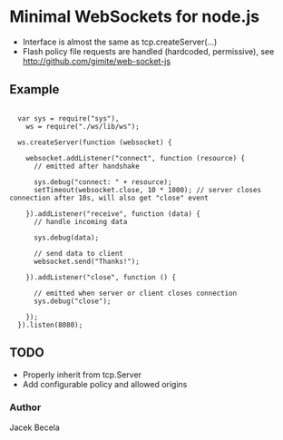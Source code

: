 # Minimal WebSockets for node.js

* Interface is almost the same as tcp.createServer(...)
* Flash policy file requests are handled (hardcoded, permissive), see http://github.com/gimite/web-socket-js

## Example

<pre><code>
  var sys = require("sys"),
    ws = require("./ws/lib/ws");
  
  ws.createServer(function (websocket) {

    websocket.addListener("connect", function (resource) { 
      // emitted after handshake

      sys.debug("connect: " + resource);
      setTimeout(websocket.close, 10 * 1000); // server closes connection after 10s, will also get "close" event

    }).addListener("receive", function (data) { 
      // handle incoming data

      sys.debug(data);

      // send data to client
      websocket.send("Thanks!"); 

    }).addListener("close", function () { 

      // emitted when server or client closes connection
      sys.debug("close");

    });
  }).listen(8080);
</code></pre>

## TODO

* Properly inherit from tcp.Server
* Add configurable policy and allowed origins

### Author

Jacek Becela
